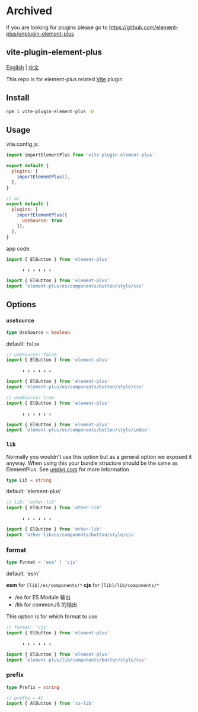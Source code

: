 # Archived

If you are looking for plugins please go to https://github.com/element-plus/unplugin-element-plus

## vite-plugin-element-plus

[English](README.md) | [中文](README.zh-CN.md)

This repo is for element-plus related [Vite](https://vitejs.dev/) plugin

## Install

```bash
npm i vite-plugin-element-plus -D
```

## Usage

vite.config.js:

```javascript
import importElementPlus from 'vite-plugin-element-plus'

export default {
  plugins: [
    importElementPlus(),
  ],
}

// or
export default {
  plugins: [
    importElementPlus({
      useSource: true
    }),
  ],
}
```

app code:

```javascript
import { ElButton } from 'element-plus'

      ↓ ↓ ↓ ↓ ↓ ↓

import { ElButton } from 'element-plus'
import 'element-plus/es/components/button/style/css'
```

## Options

### `useSource`

```ts
type UseSource = boolean
```

default: `false`

```javascript
// useSource: false
import { ElButton } from 'element-plus'

      ↓ ↓ ↓ ↓ ↓ ↓

import { ElButton } from 'element-plus'
import 'element-plus/es/components/button/style/css'

// useSource: true
import { ElButton } from 'element-plus'

      ↓ ↓ ↓ ↓ ↓ ↓

import { ElButton } from 'element-plus'
import 'element-plus/es/components/button/style/index'
```

### `lib`

Normally you wouldn't use this option but as a general option we exposed it anyway.
When using this your bundle structure should be the same as ElementPlus.
See [unpkg.com](https://unpkg.com/element-plus) for more information

```ts
type Lib = string
```

default: 'element-plus'

```javascript
// lib: 'other-lib'
import { ElButton } from 'other-lib'

      ↓ ↓ ↓ ↓ ↓ ↓

import { ElButton } from 'other-lib'
import 'other-lib/es/components/button/style/css'
```

### format

```ts
type Format = 'esm' | 'cjs'
```

default: 'esm'

**esm** for `[lib]/es/components/*`
**cjs** for `[lib]/lib/components/*`

- /es for ES Module 输出
- /lib for commonJS 的输出

This option is for which format to use

```javascript
// format: 'cjs'
import { ElButton } from 'element-plus'

      ↓ ↓ ↓ ↓ ↓ ↓

import { ElButton } from 'element-plus'
import 'element-plus/lib/components/button/style/css'
```

### prefix

```ts
type Prefix = string
```

```javascript
// prefix = Al
import { AlButton } from 'xx-lib'
```
